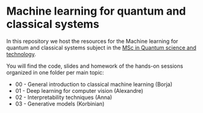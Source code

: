 # Machine learning for quantum and classical systems
In this repository we host the resources for the Machine learning for quantum and classical systems subject in the [MSc in Quantum science and technology](https://quantummasterbarcelona.eu/). 

You will find the code, slides and homework of the hands-on sessions organized in one folder per main topic: 
- 00 - General introduction to classical machine learning (Borja)
- 01 - Deep learning for computer vision (Alexandre)
- 02 - Interpretability techniques (Anna)
- 03 - Generative models (Korbinian)